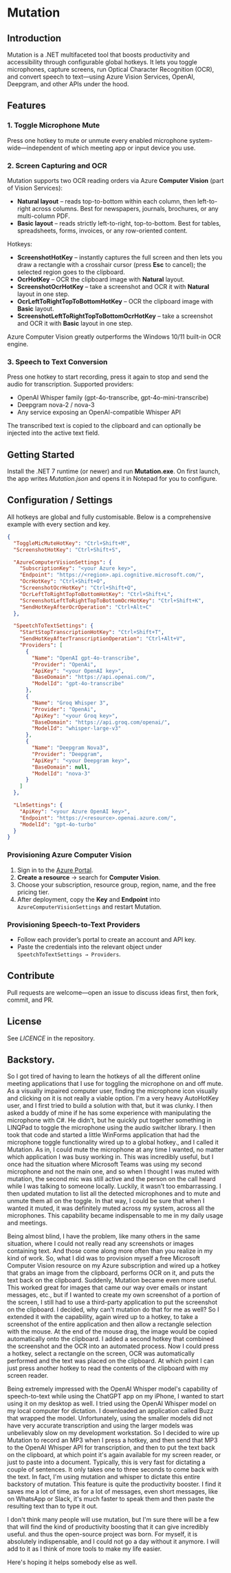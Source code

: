 # Mutation

## Introduction
Mutation is a .NET multifaceted tool that boosts productivity and accessibility through configurable global hotkeys. It lets you toggle microphones, capture screens, run Optical Character Recognition (OCR), and convert speech to text—using Azure Vision Services, OpenAI, Deepgram, and other APIs under the hood.

## Features
### 1. Toggle Microphone Mute  
Press one hotkey to mute or unmute every enabled microphone system-wide—independent of which meeting app or input device you use.

### 2. Screen Capturing and OCR  
Mutation supports two OCR reading orders via Azure **Computer Vision** (part of Vision Services):

* **Natural layout** – reads top-to-bottom within each column, then left-to-right across columns. Best for newspapers, journals, brochures, or any multi-column PDF.  
* **Basic layout** – reads strictly left-to-right, top-to-bottom. Best for tables, spreadsheets, forms, invoices, or any row-oriented content.

Hotkeys:

* **ScreenshotHotKey** – instantly captures the full screen and then lets you draw a rectangle with a crosshair cursor (press **Esc** to cancel); the selected region goes to the clipboard.
* **OcrHotKey** – OCR the clipboard image with **Natural** layout.  
* **ScreenshotOcrHotKey** – take a screenshot and OCR it with **Natural** layout in one step.  
* **OcrLeftToRightTopToBottomHotKey** – OCR the clipboard image with **Basic** layout.  
* **ScreenshotLeftToRightTopToBottomOcrHotKey** – take a screenshot and OCR it with **Basic** layout in one step.

Azure Computer Vision greatly outperforms the Windows 10/11 built-in OCR engine.

### 3. Speech to Text Conversion  
Press one hotkey to start recording, press it again to stop and send the audio for transcription. Supported providers:

* OpenAI Whisper family (gpt-4o-transcribe, gpt-4o-mini-transcribe)  
* Deepgram nova-2 / nova-3  
* Any service exposing an OpenAI-compatible Whisper API

The transcribed text is copied to the clipboard and can optionally be injected into the active text field.

## Getting Started
Install the .NET 7 runtime (or newer) and run **Mutation.exe**. On first launch, the app writes *Mutation.json* and opens it in Notepad for you to configure.

## Configuration / Settings
All hotkeys are global and fully customisable. Below is a comprehensive example with every section and key.

```json
{
  "ToggleMicMuteHotKey": "Ctrl+Shift+M",
  "ScreenshotHotKey": "Ctrl+Shift+S",

  "AzureComputerVisionSettings": {
    "SubscriptionKey": "<your Azure key>",
    "Endpoint": "https://<region>.api.cognitive.microsoft.com/",
    "OcrHotKey": "Ctrl+Shift+O",
    "ScreenshotOcrHotKey": "Ctrl+Shift+Q",
    "OcrLeftToRightTopToBottomHotKey": "Ctrl+Shift+L",
    "ScreenshotLeftToRightTopToBottomOcrHotKey": "Ctrl+Shift+K",
    "SendHotKeyAfterOcrOperation": "Ctrl+Alt+C"
  },

  "SpeetchToTextSettings": {
    "StartStopTranscriptionHotKey": "Ctrl+Shift+T",
    "SendHotKeyAfterTranscriptionOperation": "Ctrl+Alt+V",
    "Providers": [
      {
        "Name": "OpenAI gpt-4o-transcribe",
        "Provider": "OpenAi",
        "ApiKey": "<your OpenAI key>",
        "BaseDomain": "https://api.openai.com/",
        "ModelId": "gpt-4o-transcribe"
      },
      {
        "Name": "Groq Whisper 3",
        "Provider": "OpenAi",
        "ApiKey": "<your Groq key>",
        "BaseDomain": "https://api.groq.com/openai/",
        "ModelId": "whisper-large-v3"
      },
      {
        "Name": "Deepgram Nova3",
        "Provider": "Deepgram",
        "ApiKey": "<your Deepgram key>",
        "BaseDomain": null,
        "ModelId": "nova-3"
      }
    ]
  },

  "LlmSettings": {
    "ApiKey": "<your Azure OpenAI key>",
    "Endpoint": "https://<resource>.openai.azure.com/",
    "ModelId": "gpt-4o-turbo"
  }
}
````

### Provisioning Azure Computer Vision

1. Sign in to the [Azure Portal](https://portal.azure.com).
2. **Create a resource** → search for **Computer Vision**.
3. Choose your subscription, resource group, region, name, and the free pricing tier.
4. After deployment, copy the **Key** and **Endpoint** into `AzureComputerVisionSettings` and restart Mutation.

### Provisioning Speech-to-Text Providers

* Follow each provider’s portal to create an account and API key.
* Paste the credentials into the relevant object under `SpeetchToTextSettings → Providers`.

## Contribute

Pull requests are welcome—open an issue to discuss ideas first, then fork, commit, and PR.

## License

See *LICENCE* in the repository.


## Backstory.
So I got tired of having to learn the hotkeys of all the different online meeting applications that I use for toggling the microphone on and off mute. As a visually impaired computer user, finding the microphone icon visually and clicking on it is not really a viable option. I'm a very heavy AutoHotKey user, and I first tried to build a solution with that, but it was clunky. I then asked a buddy of mine if he has some experience with manipulating the microphone with C#. He didn't, but he quickly put together something in LINQPad to toggle the microphone using the audio switcher library. I then took that code and started a little WinForms application that had the microphone toggle functionality wired up to a global hotkey., and I called it Mutation. As in, I could mute the microphone at any time I wanted, no matter which application I was busy working in. This was incredibly useful, but I once had the situation where Microsoft Teams was using my second microphone and not the main one, and so when I thought I was muted with mutation, the second mic was still active and the person on the call heard while I was talking to someone locally. Luckily, it wasn't too embarrassing. I then updated mutation to list all the detected microphones and to mute and unmute them all on the toggle. In that way, I could be sure that when I wanted it muted, it was definitely muted across my system, across all the microphones. This capability became indispensable to me in my daily usage and meetings.

Being almost blind, I have the problem, like many others in the same situation, where I could not really read any screenshots or images containing text. And those come along more often than you realize in my kind of work. So, what I did was to provision myself a free Microsoft Computer Vision resource on my Azure subscription and wired up a hotkey that grabs an image from the clipboard, performs OCR on it, and puts the text back on the clipboard. Suddenly, Mutation became even more useful. This worked great for images that came our way over emails or instant messages, etc., but if I wanted to create my own screenshot of a portion of the screen, I still had to use a third-party application to put the screenshot on the clipboard. I decided, why can't mutation do that for me as well? So I extended it with the capability, again wired up to a hotkey, to take a screenshot of the entire application and then allow a rectangle selection with the mouse. At the end of the mouse drag, the image would be copied automatically onto the clipboard. I added a second hotkey that combined the screenshot and the OCR into an automated process. Now I could press a hotkey, select a rectangle on the screen, OCR was automatically performed and the text was placed on the clipboard. At which point I can just press another hotkey to read the contents of the clipboard with my screen reader.

Being extremely impressed with the OpenAI Whisper model's capability of speech-to-text while using the ChatGPT app on my iPhone, I wanted to start using it on my desktop as well. I tried using the OpenAI Whisper model on my local computer for dictation. I downloaded an application called Buzz that wrapped the model. Unfortunately, using the smaller models did not have very accurate transcription and using the larger models was unbelievably slow on my development workstation.
So I decided to wire up Mutation to record an MP3 when I press a hotkey, and then send that MP3 to the OpenAI Whisper API for transcription, and then to put the text back on the clipboard, at which point it's again available for my screen reader, or just to paste into a document. Typically, this is very fast for dictating a couple of sentences. It only takes one to three seconds to come back with the text.
In fact, I'm using mutation and whisper to dictate this entire backstory of mutation. This feature is quite the productivity booster. I find it saves me a lot of time, as for a lot of messages, even short messages, like on WhatsApp or Slack, it's much faster to speak them and then paste the resulting text than to type it out.

I don't think many people will use mutation, but I'm sure there will be a few that will find the kind of productivity boosting that it can give incredibly useful. and thus the open-source project was born.
For myself, it is absolutely indispensable, and I could not go a day without it anymore. I will add to it as I think of more tools to make my life easier.

Here's hoping it helps somebody else as well.

